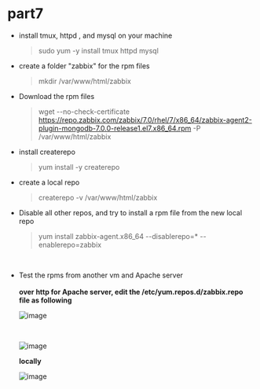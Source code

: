 # part7

* install tmux, httpd , and mysql on your machine
  > sudo yum -y install tmux httpd mysql

* create a folder "zabbix" for the rpm files
  > mkdir /var/www/html/zabbix

* Download the rpm files
  > wget --no-check-certificate https://repo.zabbix.com/zabbix/7.0/rhel/7/x86_64/zabbix-agent2-plugin-mongodb-7.0.0-release1.el7.x86_64.rpm -P /var/www/html/zabbix

* install createrepo
  > yum install -y createrepo

* create a local repo
  > createrepo -v /var/www/html/zabbix

* Disable all other repos, and try to install a rpm file from the new local repo
  > yum install zabbix-agent.x86_64 --disablerepo=* --enablerepo=zabbix
  
<br />   

* Test the rpms from another vm and Apache server <br /> <br/>
  **over http for Apache server, edit the /etc/yum.repos.d/zabbix.repo file as following**
   
     ![image](https://github.com/user-attachments/assets/d87b908c-5d60-4352-93fc-918b73238a4c)

  <br />

     ![image](https://github.com/user-attachments/assets/25c8c273-4464-4358-bfed-376930902c3f)

  
  **locally**
  
   ![image](https://github.com/user-attachments/assets/a0e83bdd-2967-4a35-b589-23b9c6d699ae)








